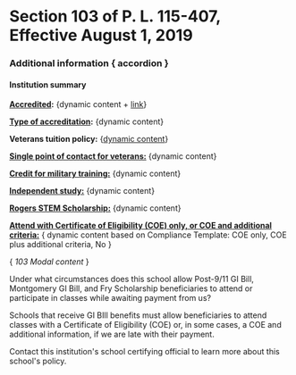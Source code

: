 # Section 103 of P. L. 115-407, Effective August 1, 2019

### Additional information { accordion }

#### Institution summary

**[Accredited]():** {dynamic content + [link]()} 

**[Type of accreditation]():** {dynamic content} 

**Veterans tuition policy:** {[dynamic content]()} 

**[Single point of contact for veterans:]()** {dynamic content} 

**[Credit for military training:]()** {dynamic content} 

**[Independent study:]()** {dynamic content} 

**[Rogers STEM Scholarship:]()** {dynamic content} 

**[Attend with Certificate of Eligibility (COE) only, or COE and additional criteria:]()** { dynamic content based on Compliance Template:  COE only, COE plus additional criteria, No } 



{ *103 Modal content* }

Under what circumstances does this school allow Post-9/11 GI Bill, Montgomery GI Bill, and Fry Scholarship beneficiaries to attend or participate in classes while awaiting payment from us? 

Schools that receive GI BIll benefits must allow beneficiaries to attend classes with a Certificate of Eligibility (COE) or, in some cases, a COE and additional information, if we are late with their payment. 

Contact this institution's school certifying official to learn more about this school's policy. 
